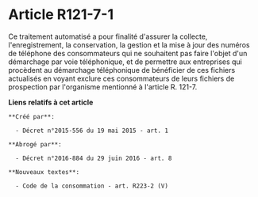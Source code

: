 # Article R121-7-1

Ce traitement automatisé a pour finalité d'assurer la collecte, l'enregistrement, la conservation, la gestion et la mise à
jour des numéros de téléphone des consommateurs qui ne souhaitent pas faire l'objet d'un démarchage par voie téléphonique, et
de permettre aux entreprises qui procèdent au démarchage téléphonique de bénéficier de ces fichiers actualisés en voyant
exclure ces consommateurs de leurs fichiers de prospection par l'organisme mentionné à l'article R. 121-7.

**Liens relatifs à cet article**

	**Créé par**:

	  - Décret n°2015-556 du 19 mai 2015 - art. 1

	**Abrogé par**:

	  - Décret n°2016-884 du 29 juin 2016 - art. 8

	**Nouveaux textes**:

	  - Code de la consommation - art. R223-2 (V)
